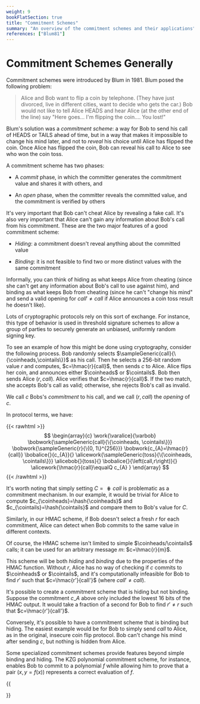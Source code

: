 ```yaml
---
weight: 9
bookFlatSection: true
title: "Commitment Schemes"
summary: "An overview of the commitment schemes and their applications"
references: ["Blum81"]
---
```


# Commitment Schemes Generally

Commitment schemes were introduced by Blum in 1981. Blum posed the following problem:

> Alice and Bob want to flip a coin by telephone. (They have just divorced, live in different cities, want to decide who gets the car.) Bob would not like to tell Alice HEADS and hear Alice (at the other end of the line) say "Here goes... I'm flipping the coin.... You lost!"

Blum's solution was a _commitment scheme_: a way for Bob to send his call of HEADS or TAILS ahead of time, but in a way that makes it impossible to change his mind later, and not to _reveal_ his choice until Alice has flipped the coin. Once Alice has flipped the coin, Bob can reveal his call to Alice to see who won the coin toss.

A commitment scheme has two phases:

  - A _commit_ phase, in which the committer generates the commitment value and shares it with others, and

  - An _open_ phase, when the committer reveals the committed value, and the commitment is verified by others

It's very important that Bob can't cheat Alice by revealing a fake call. It's also very important that Alice can't gain any information about Bob's call from his commitment. These are the two major features of a good commitment scheme:

  - _Hiding_: a commitment doesn't reveal anything about the committed value

  - _Binding_: it is not feasible to find two or more distinct values with the same commitment

Informally, you can think of hiding as what keeps Alice from cheating (since she can't get any information about Bob's call to use against him), and binding as what keeps Bob from cheating (since he can't "change his mind" and send a valid opening for $call'\neq call$ if Alice announces a coin toss result he doesn't like).

Lots of cryptographic protocols rely on this sort of exchange. For instance, this type of behavior is used in threshold signature schemes to allow a group of parties to securely generate an unbiased, uniformly random signing key.

To see an example of how this might be done using cryptography, consider the following process. Bob randomly selects $\sampleGeneric{call}{\{\coinheads,\cointails\}}$ as his call. Then he selects a 256-bit random value $r$ and computes, $c=\hmac{r}{call}$, then sends $c$ to Alice. Alice flips her coin, and announces either $\coinheads$ or $\cointails$. Bob then sends Alice $\left(r,call\right)$. Alice verifies that $c=\hmac{r}{call}$. If the two match, she accepts Bob's call as valid; otherwise, she rejects Bob's call as invalid.

We call $c$ Bobs's _commitment_ to his call, and we call $\left(r,call\right)$ the _opening_ of $c$.

In protocol terms, we have:

{{< rawhtml >}}
 $$
 \begin{array}{c}
 \work{\varalice}{\varbob}
 \bobwork{\sampleGeneric{call}{\{\coinheads, \cointails\}}}
 \bobwork{\sampleGeneric{r}{\{0, 1\}^{256}}}
 \bobwork{c_{A}=\hmac{r}{call}}
 \bobalice{}{c_{A}}{}
 \alicework{\sampleGeneric{toss}{\{\coinheads, \cointails\}}}
 \alicebob{}{toss}{}
 \bobalice{}{\left(call,r\right)}{}
 \alicework{\hmac{r}{call}\equalQ c_{A} }
 \end{array}
 $$
{{< /rawhtml >}}

It's worth noting that simply setting $C=\hash{call}$ is problematic as a commitment mechanism. In our example, it would be trivial for Alice to compute $c_{\coinheads}=\hash{\coinheads}$ and $c_{\cointails}=\hash{\cointails}$ and compare them to Bob's value for $C$.

Similarly, in our $\mathsf{HMAC}$ scheme, if Bob doesn't select a fresh $r$ for each commitment, Alice can detect when Bob commits to the same value in different contexts.

Of course, the $\mathsf{HMAC}$ scheme isn't limited to simple $\coinheads/\cointails$ calls; it can be used for an arbitrary message $m$: $c=\hmac{r}{m}$.

This scheme will be both _hiding_ and _binding_ due to the properties of the $\mathsf{HMAC}$ function. Without $r$, Alice has no way of checking if $c$ commits to $\coinheads$ or $\cointails$, and it's computationally infeasible for Bob to find $r'$ such that $c=\hmac{r'}{call'}$ (where $call'\neq call$).

It's possible to create a commitment scheme that is hiding but not binding. Suppose the commitment $c\_{A}$ above only included the lowest 16 bits of the HMAC output. It would take a fraction of a second for Bob to find $r'\neq r$ such that $c=\hmac{r'}{call'}$.

Conversely, it's possible to have a commitment scheme that is binding but hiding. The easiest example would be for Bob to simply send $call$ to Alice, as in the original, insecure coin flip protocol. Bob can't change his mind after sending $c$, but nothing is hidden from Alice.

Some specialized commitment schemes provide features beyond simple binding and hiding. The KZG polynomial commitment scheme, for instance, enables Bob to commit to a polynomial $f$ while allowing him to prove that a pair $\left(x, y=f\left(x\right)\right)$ represents a correct evaluation of $f$.

{{<section>}}
